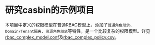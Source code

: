 # 研究casbin的示例项目

本项目中定义的权限模型在普通RBAC模型上，添加了`普通角色继承`、`Domain/Tenant隔离`、`资源角色继承`等特性，是一个比较复杂的权限模型。详见[rbac_complex_model.conf](conf/rbac_complex_model.conf)及[rbac_complex_policy.csv](conf/rbac_complex_policy.csv)。